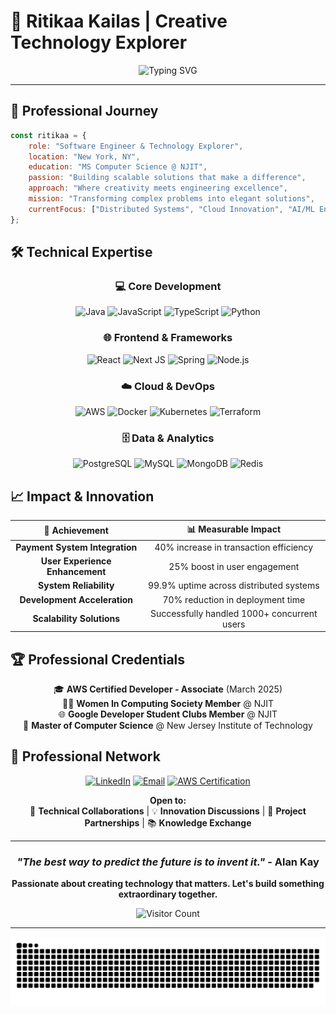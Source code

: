 # 🌟 Ritikaa Kailas | Creative Technology Explorer

<div align="center">
  
![Typing SVG](https://readme-typing-svg.herokuapp.com?font=Fira+Code&pause=1000&color=FF4444&center=true&vCenter=true&width=500&lines=Software+Engineer;Front-end+Developer;Java+Developer+%7C+Full-Stack+Developer;ML+Pipeline+Designer;Prompt+Engineer)

</div>

---

## 🎯 Professional Journey

```javascript
const ritikaa = {
    role: "Software Engineer & Technology Explorer",
    location: "New York, NY",
    education: "MS Computer Science @ NJIT",
    passion: "Building scalable solutions that make a difference",
    approach: "Where creativity meets engineering excellence",
    mission: "Transforming complex problems into elegant solutions",
    currentFocus: ["Distributed Systems", "Cloud Innovation", "AI/ML Engineering"]
};
```

## 🛠️ Technical Expertise

<div align="center">

### 💻 **Core Development**
![Java](https://img.shields.io/badge/java-%23ED8B00.svg?style=for-the-badge&logo=openjdk&logoColor=white)
![JavaScript](https://img.shields.io/badge/javascript-%23323330.svg?style=for-the-badge&logo=javascript&logoColor=%23F7DF1E)
![TypeScript](https://img.shields.io/badge/typescript-%23007ACC.svg?style=for-the-badge&logo=typescript&logoColor=white)
![Python](https://img.shields.io/badge/python-3670A1?style=for-the-badge&logo=python&logoColor=ffdd54)

### 🌐 **Frontend & Frameworks**
![React](https://img.shields.io/badge/react-%2320232a.svg?style=for-the-badge&logo=react&logoColor=%2361DAFB)
![Next JS](https://img.shields.io/badge/Next-black?style=for-the-badge&logo=next.js&logoColor=white)
![Spring](https://img.shields.io/badge/spring-%236DB33F.svg?style=for-the-badge&logo=spring&logoColor=white)
![Node.js](https://img.shields.io/badge/node.js-6DA55F?style=for-the-badge&logo=node.js&logoColor=white)

### ☁️ **Cloud & DevOps**
![AWS](https://img.shields.io/badge/AWS-%23FF9900.svg?style=for-the-badge&logo=amazon-aws&logoColor=white)
![Docker](https://img.shields.io/badge/docker-%230db7ed.svg?style=for-the-badge&logo=docker&logoColor=white)
![Kubernetes](https://img.shields.io/badge/kubernetes-%23326ce5.svg?style=for-the-badge&logo=kubernetes&logoColor=white)
![Terraform](https://img.shields.io/badge/terraform-%235835CC.svg?style=for-the-badge&logo=terraform&logoColor=white)

### 🗄️ **Data & Analytics**
![PostgreSQL](https://img.shields.io/badge/postgres-%23316192.svg?style=for-the-badge&logo=postgresql&logoColor=white)
![MySQL](https://img.shields.io/badge/mysql-%2300f.svg?style=for-the-badge&logo=mysql&logoColor=white)
![MongoDB](https://img.shields.io/badge/MongoDB-%234ea94b.svg?style=for-the-badge&logo=mongodb&logoColor=white)
![Redis](https://img.shields.io/badge/redis-%23DD0031.svg?style=for-the-badge&logo=redis&logoColor=white)

</div>

## 📈 Impact & Innovation

<div align="center">

| 🎯 **Achievement** | 📊 **Measurable Impact** |
|:---:|:---:|
| **Payment System Integration** | 40% increase in transaction efficiency |
| **User Experience Enhancement** | 25% boost in user engagement |
| **System Reliability** | 99.9% uptime across distributed systems |
| **Development Acceleration** | 70% reduction in deployment time |
| **Scalability Solutions** | Successfully handled 1000+ concurrent users |

</div>


## 🏆 Professional Credentials

<div align="center">

🎓 **AWS Certified Developer - Associate** (March 2025)  
👩‍💻 **Women In Computing Society Member** @ NJIT  
🌐 **Google Developer Student Clubs Member** @ NJIT  
🎯 **Master of Computer Science** @ New Jersey Institute of Technology  

</div>

## 🤝 Professional Network

<div align="center">

[![LinkedIn](https://img.shields.io/badge/LinkedIn-%230077B5.svg?style=for-the-badge&logo=linkedin&logoColor=white)](https://linkedin.com/in/ritikaakailas)
[![Email](https://img.shields.io/badge/Professional_Email-D14836?style=for-the-badge&logo=gmail&logoColor=white)](mailto:ritikaakailas@gmail.com)
[![AWS Certification](https://img.shields.io/badge/AWS_Certified-FF9900?style=for-the-badge&logo=amazon-aws&logoColor=white)](https://www.credly.com/badges/64a45b0e-ec75-4bee-8731-8a4ffdab7fb7/whatsapp)

**Open to:**  
🔗 **Technical Collaborations** | 💡 **Innovation Discussions** | 🚀 **Project Partnerships** | 📚 **Knowledge Exchange**

</div>

---

<div align="center">

### *"The best way to predict the future is to invent it."* - Alan Kay

**Passionate about creating technology that matters. Let's build something extraordinary together.**

![Visitor Count](https://komarev.com/ghpvc/?username=Ritikaa24k&color=blueviolet&style=for-the-badge)


---

<div align="center">
  <img src="https://raw.githubusercontent.com/Platane/snk/output/github-contribution-grid-snake.svg" alt="Contribution Activity" />
</div>
